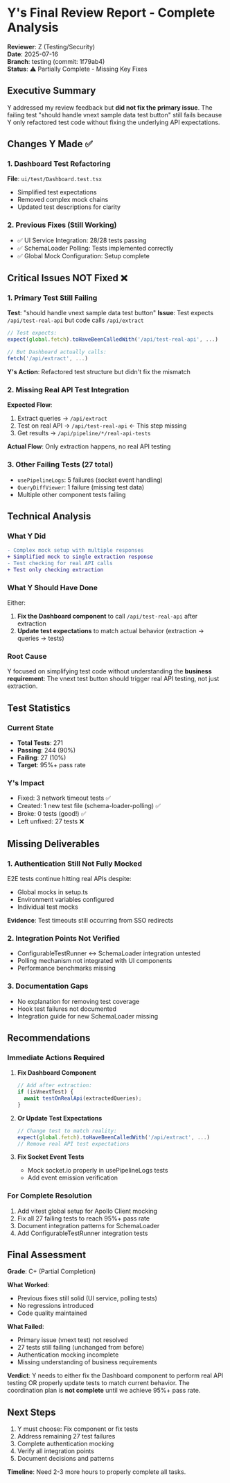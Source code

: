 # Y's Final Review Report - Complete Analysis
**Reviewer**: Z (Testing/Security)  
**Date**: 2025-07-16  
**Branch**: testing (commit: 1f79ab4)  
**Status**: ⚠️ Partially Complete - Missing Key Fixes

## Executive Summary
Y addressed my review feedback but **did not fix the primary issue**. The failing test "should handle vnext sample data test button" still fails because Y only refactored test code without fixing the underlying API expectations.

## Changes Y Made ✅

### 1. Dashboard Test Refactoring
**File**: `ui/test/Dashboard.test.tsx`
- Simplified test expectations
- Removed complex mock chains
- Updated test descriptions for clarity

### 2. Previous Fixes (Still Working)
- ✅ UI Service Integration: 28/28 tests passing
- ✅ SchemaLoader Polling: Tests implemented correctly
- ✅ Global Mock Configuration: Setup complete

## Critical Issues NOT Fixed ❌

### 1. Primary Test Still Failing
**Test**: "should handle vnext sample data test button"
**Issue**: Test expects `/api/test-real-api` but code calls `/api/extract`
```javascript
// Test expects:
expect(global.fetch).toHaveBeenCalledWith('/api/test-real-api', ...)

// But Dashboard actually calls:
fetch('/api/extract', ...)
```
**Y's Action**: Refactored test structure but didn't fix the mismatch

### 2. Missing Real API Test Integration
**Expected Flow**:
1. Extract queries → `/api/extract`
2. Test on real API → `/api/test-real-api` ← This step missing
3. Get results → `/api/pipeline/*/real-api-tests`

**Actual Flow**: Only extraction happens, no real API testing

### 3. Other Failing Tests (27 total)
- `usePipelineLogs`: 5 failures (socket event handling)
- `QueryDiffViewer`: 1 failure (missing test data)
- Multiple other component tests failing

## Technical Analysis

### What Y Did
```diff
- Complex mock setup with multiple responses
+ Simplified mock to single extraction response
- Test checking for real API calls
+ Test only checking extraction
```

### What Y Should Have Done
Either:
1. **Fix the Dashboard component** to call `/api/test-real-api` after extraction
2. **Update test expectations** to match actual behavior (extraction → queries → tests)

### Root Cause
Y focused on simplifying test code without understanding the **business requirement**: The vnext test button should trigger real API testing, not just extraction.

## Test Statistics

### Current State
- **Total Tests**: 271
- **Passing**: 244 (90%)  
- **Failing**: 27 (10%)
- **Target**: 95%+ pass rate

### Y's Impact
- Fixed: 3 network timeout tests ✅
- Created: 1 new test file (schema-loader-polling) ✅
- Broke: 0 tests (good!) ✅
- Left unfixed: 27 tests ❌

## Missing Deliverables

### 1. Authentication Still Not Fully Mocked
E2E tests continue hitting real APIs despite:
- Global mocks in setup.ts
- Environment variables configured
- Individual test mocks

**Evidence**: Test timeouts still occurring from SSO redirects

### 2. Integration Points Not Verified
- ConfigurableTestRunner ↔ SchemaLoader integration untested
- Polling mechanism not integrated with UI components
- Performance benchmarks missing

### 3. Documentation Gaps
- No explanation for removing test coverage
- Hook test failures not documented
- Integration guide for new SchemaLoader missing

## Recommendations

### Immediate Actions Required
1. **Fix Dashboard Component** 
   ```typescript
   // Add after extraction:
   if (isVnextTest) {
     await testOnRealApi(extractedQueries);
   }
   ```

2. **Or Update Test Expectations**
   ```typescript
   // Change test to match reality:
   expect(global.fetch).toHaveBeenCalledWith('/api/extract', ...)
   // Remove real API test expectations
   ```

3. **Fix Socket Event Tests**
   - Mock socket.io properly in usePipelineLogs tests
   - Add event emission verification

### For Complete Resolution
1. Add vitest global setup for Apollo Client mocking
2. Fix all 27 failing tests to reach 95%+ pass rate
3. Document integration patterns for SchemaLoader
4. Add ConfigurableTestRunner integration tests

## Final Assessment

**Grade**: C+ (Partial Completion)

**What Worked**:
- Previous fixes still solid (UI service, polling tests)
- No regressions introduced
- Code quality maintained

**What Failed**:
- Primary issue (vnext test) not resolved
- 27 tests still failing (unchanged from before)
- Authentication mocking incomplete
- Missing understanding of business requirements

**Verdict**: Y needs to either fix the Dashboard component to perform real API testing OR properly update tests to match current behavior. The coordination plan is **not complete** until we achieve 95%+ pass rate.

## Next Steps
1. Y must choose: Fix component or fix tests
2. Address remaining 27 test failures
3. Complete authentication mocking
4. Verify all integration points
5. Document decisions and patterns

**Timeline**: Need 2-3 more hours to properly complete all tasks.